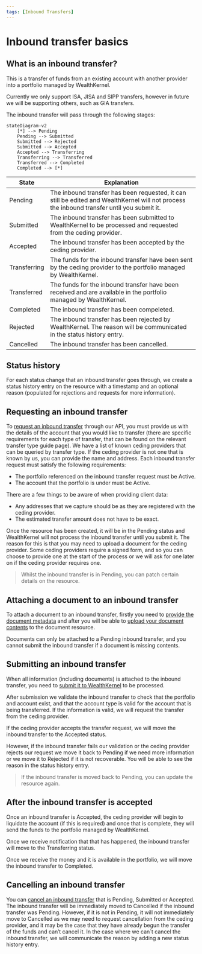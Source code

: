 ```yaml
---
tags: [Inbound Transfers]
---
```


# Inbound transfer basics

## What is an inbound transfer?

This is a transfer of funds from an existing account with another provider into a portfolio managed by WealthKernel.

Currently we only support ISA, JISA and SIPP transfers, however in future we will be supporting others, such as GIA transfers.

The inbound transfer will pass through the following stages:

```mermaid
stateDiagram-v2
    [*] --> Pending
    Pending --> Submitted
    Submitted --> Rejected
    Submitted --> Accepted
    Accepted --> Transferring
    Transferring --> Transferred
    Transferred --> Completed
    Completed --> [*]   
```

State | Explanation
---------|----------
 Pending | The inbound transfer has been requested, it can still be edited and WealthKernel will not process the inbound transfer until you submit it. 
 Submitted | The inbound transfer has been submitted to WealthKernel to be processed and requested from the ceding provider. 
 Accepted | The inbound transfer has been accepted by the ceding provider. 
 Transferring | The funds for the inbound transfer have been sent by the ceding provider to the portfolio managed by WealthKernel. 
 Transferred | The funds for the inbound transfer have been received and are available in the portfolio managed by WealthKernel.
 Completed | The inbound transfer has been compeleted.
 Rejected | The inbound transfer has been rejected by WealthKernel. The reason will be communicated in the status history entry.
 Cancelled | The inbound transfer has been cancelled.

## Status history

For each status change that an inbound transfer goes through, we create a status history entry on the resource with a timestamp and an optional reason (populated for rejections and requests for more information).

## Requesting an inbound transfer

To [request an inbound transfer](https://docs.wealthkernel.com/docs/api/c0641cdcaad59-request-an-inbound-transfer) through our API, you must provide us with the details of the account that you would like to transfer (there are specific requirements for each type of transfer, that can be found on the relevant transfer type guide page). We have a list of known ceding providers that can be queried by transfer type. If the ceding provider is not one that is known by us, you can provide the name and address.
Each inbound transfer request must satisfy the following requirements:

- The portfolio referenced on the inbound transfer request must be Active.
- The account that the portfolio is under must be Active.

There are a few things to be aware of when providing client data:

- Any addresses that we capture should be as they are registered with the ceding provider.
- The estimated transfer amount does not have to be exact.

Once the resource has been created, it will be in the Pending status and WealthKernel will not process the inbound transfer until you submit it. The reason for this is that you may need to upload a document for the ceding provider. Some ceding providers require a signed form, and so you can choose to provide one at the start of the process or we will ask for one later on if the ceding provider requires one.

> Whilst the inbound transfer is in Pending, you can patch certain details on the resource.

## Attaching a document to an inbound transfer

To attach a document to an inbound transfer, firstly you need to [provide the document metadata](https://docs.wealthkernel.com/docs/api/a19c0afc799f2-add-document-metadata) and after you will be able to [upload your document contents](https://docs.wealthkernel.com/docs/api/ab300f280c6b4-add-document-contents) to the document resource.

Documents can only be attached to a Pending inbound transfer, and you cannot submit the inbound transfer if a document is missing contents.

## Submitting an inbound transfer

When all information (including documents) is attached to the inbound transfer, you need to [submit it to WealthKernel](https://docs.wealthkernel.com/docs/api/2d2c732382f2a-submit-inbound-transfer) to be processed.

After submission we validate the inbound transfer to check that the portfolio and account exist, and that the account type is valid for the account that is being transferred. If the information is valid, we will request the transfer from the ceding provider.

If the ceding provider accepts the transfer request, we will move the inbound transfer to the Accepted status.

However, if the inbound transfer fails our validation or the ceding provider rejects our request we move it back to Pending if we need more information or we move it to Rejected if it is not recoverable. You will be able to see the reason in the status history entry.

> If the inbound transfer is moved back to Pending, you can update the resource again.

## After the inbound transfer is accepted

Once an inbound transfer is Accepted, the ceding provider will begin to liquidate the account (if this is required) and once that is complete, they will send the funds to the portfolio managed by WealthKernel.

Once we receive notification that that has happened, the inbound transfer will move to the Transferring status.

Once we receive the money and it is available in the portfolio, we will move the inbound transfer to Completed.

## Cancelling an inbound transfer

You can [cancel an inbound transfer](https://docs.wealthkernel.com/docs/api/197b558519290-cancel-inbound-transfer) that is Pending, Submitted or Accepted. The inbound transfer will be immediately moved to Cancelled if the inbound transfer was Pending. However, if it is not in Pending, it will not immediately move to Cancelled as we may need to request cancellation from the ceding provider, and it may be the case that they have already begun the transfer of the funds and can’t cancel it. 
In the case where we can´t cancel the inbound transfer, we will communicate the reason by adding a new status history entry.